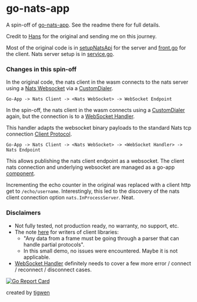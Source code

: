 # go-nats-app

A spin-off of [go-nats-app](https://github.com/oderwat/go-nats-app/). See the readme there for full details.

Credit to [Hans](https://github.com/oderwat/) for the original and sending me on this journey.

Most of the original code is in [setupNatsApi](api/api.go#L43) for the server
and [front.go](goapp/compo/front/front.go) for the client. Nats server setup is
in [service.go](goapp/service/service.go#L222).

### Changes in this spin-off

In the original code, the nats client in the wasm connects to the nats server
using a [Nats Websocket](https://docs.nats.io/running-a-nats-service/configuration/websocket) via
a [CustomDialer](https://github.com/nats-io/nats.go/blob/6c6add8d63597f84bee75d37bb1520e01552a02d/nats.go#L252).

`Go-App -> Nats Client -> <Nats WebSocket> -> WebSocket Endpoint`

In the spin-off, the nats client in the wasm connects using
a [CustomDialer](https://github.com/nats-io/nats.go/blob/6c6add8d63597f84bee75d37bb1520e01552a02d/nats.go#L252) again,
but the connection is to a [WebSocket Handler](api/api.go#L94).

This handler adapts the websocket binary payloads to the standard Nats tcp
connection [Client Protocol](https://docs.nats.io/reference/reference-protocols/nats-protocol).

`Go-App -> Nats Client -> <Nats WebSocket> -> <WebSocket Handler> -> Nats Endpoint`

This allows publishing the nats client endpoint as a websocket.
The client nats connection and underlying websocket are managed as a go-app [component](goapp/compo/nats).

Incrementing the echo counter in the original was replaced with a client http get to `/echo/username`.
Interestingly, this led to the discovery of the nats client connection option `nats.InProcessServer`. Neat.

### Disclaimers

* Not fully tested, not production ready, no warranty, no support, etc.
* The note [here](https://docs.nats.io/running-a-nats-service/configuration/websocket) for writers of client libraries:
    * "Any data from a frame must be going through a parser that can handle partial protocols".
    * In this small demo, no issues were encountered. Maybe it is not applicable.
* [WebSocket Handler](api/api.go#L94) definitely needs to cover a few more error / connect / reconnect / disconnect
  cases.
 

[![Go Report Card](https://goreportcard.com/badge/github.com/mlctrez/go-nats-app)](https://goreportcard.com/report/github.com/mlctrez/go-nats-app)

created by [tigwen](https://github.com/mlctrez/tigwen)

